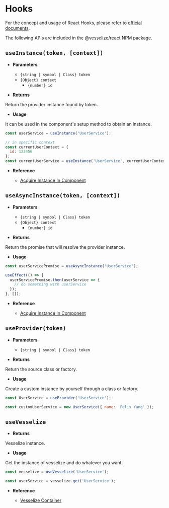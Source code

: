 # Hooks

For the concept and usage of React Hooks, please refer to [official documents](https://reactjs.org/docs/hooks-intro.html).

The following APIs are included in the [@vesselize/react](https://www.npmjs.com/package/@vesselize/react) NPM package.

## `useInstance(token, [context])`

- **Parameters**

  - `{string | symbol | Class} token`
  - `{Object} context`
    - `{number} id`

- **Returns**

Return the provider instance found by token.

- **Usage**

It can be used in the component's setup method to obtain an instance.

```js
const userService = useInstance('UserService');

// in specific context
const currentUserContext = {
  id: 123456
};
const currentUserService = useInstance('UserService', currentUserContext);
```

- **Reference**

  - [Acquire Instance In Component](../guide/integration-react.md#acquire-instance-in-function-component)

## `useAsyncInstance(token, [context])`

- **Parameters**

  - `{string | symbol | Class} token`
  - `{Object} context`
    - `{number} id`

- **Returns**

Return the promise that will resolve the provider instance.

- **Usage**

```js
const userServicePromise = useAsyncInstance('UserService');

useEffect(() => {
  userServicePromise.then(userService => {
    // do something with userService
  });
}, []);
```

- **Reference**

  - [Acquire Instance In Component](../guide/integration-react.md#acquire-instance-in-function-component)

## `useProvider(token)`

- **Parameters**

  - `{string | symbol | Class} token`

- **Returns**

Return the source class or factory.

- **Usage**

Create a custom instance by yourself through a class or factory.

```js
const UserService = useProvider('UserService');

const customUserService = new UserService({ name: 'Felix Yang' });
```

## `useVesselize`

- **Returns**

Vesselize instance.

- **Usage**

Get the instance of vesselize and do whatever you want.

```js
const vesselize = useVesselize('UserService');

const userService = vesselize.get('UserService');
```

- **Reference**

  - [Vesselize Container](./container.md#instance-methods)
